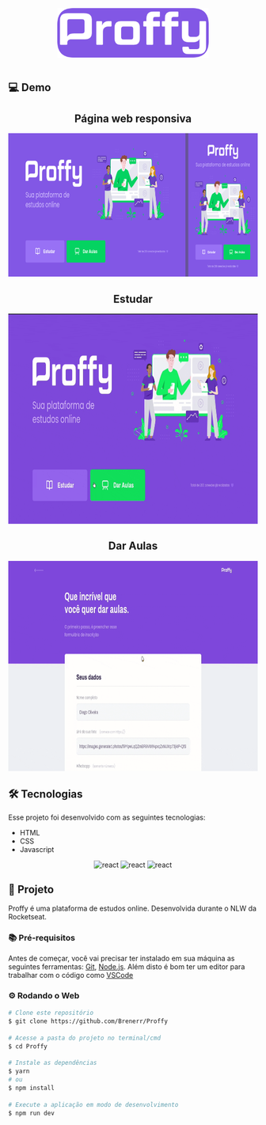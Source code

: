 <div align="center" >
  <img align="center" src="./github/Proffy.png" alt="web" height="100">
</div>
<br>

## 💻 Demo
<div align="center" >
  <h2 align="center">Página web responsiva</h2>
  <img src="./github/Web-resp.png" alt="web" height="290">

  <h2 align="center">Estudar</h2>
  <img src="./github/Study.gif" alt="demo-study" height="425">
  <br>

  <h2 align="center">Dar Aulas</h2>
  <img src="./github/Give-classes.gif" alt="demo-give-classes" height="425">
</div>

## 🛠 Tecnologias

Esse projeto foi desenvolvido com as seguintes tecnologias:

- HTML
- CSS
- Javascript

<p align="center">
  <img src="https://devicons.github.io/devicon/devicon.git/icons/html5/html5-original.svg" alt="react" width="20" height="20"/>
  <img src="https://devicons.github.io/devicon/devicon.git/icons/css3/css3-original.svg" alt="react" width="20" height="20"/>
  <img src="https://devicons.github.io/devicon/devicon.git/icons/javascript/javascript-original.svg" alt="react" width="20" height="20"/>
</p>

## 📜 Projeto

Proffy é uma plataforma de estudos online. Desenvolvida durante o NLW da Rocketseat.

### 📚 Pré-requisitos

Antes de começar, você vai precisar ter instalado em sua máquina as seguintes ferramentas:
[Git](https://git-scm.com), [Node.js](https://nodejs.org/en/).
Além disto é bom ter um editor para trabalhar com o código como [VSCode](https://code.visualstudio.com/)

### ⚙️ Rodando o Web

```bash
# Clone este repositório
$ git clone https://github.com/Brenerr/Proffy

# Acesse a pasta do projeto no terminal/cmd
$ cd Proffy

# Instale as dependências
$ yarn
# ou
$ npm install

# Execute a aplicação em modo de desenvolvimento
$ npm run dev

